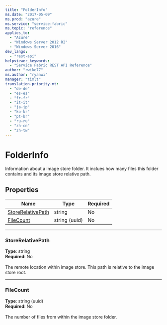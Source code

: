 ```yaml
---
title: "FolderInfo"
ms.date: "2017-05-09"
ms.prod: "azure"
ms.service: "service-fabric"
ms.topic: "reference"
applies_to: 
  - "Azure"
  - "Windows Server 2012 R2"
  - "Windows Server 2016"
dev_langs: 
  - "rest-api"
helpviewer_keywords: 
  - "Service Fabric REST API Reference"
author: "rwike77"
ms.author: "ryanwi"
manager: "timlt"
translation.priority.mt: 
  - "de-de"
  - "es-es"
  - "fr-fr"
  - "it-it"
  - "ja-jp"
  - "ko-kr"
  - "pt-br"
  - "ru-ru"
  - "zh-cn"
  - "zh-tw"
---
```

# FolderInfo

Information about a image store folder. It inclues how many files this folder contains and its image store relative path.

## Properties
| Name | Type | Required |
| --- | --- | --- |
| [StoreRelativePath](#storerelativepath) | string | No |
| [FileCount](#filecount) | string (uuid) | No |

____
### StoreRelativePath
__Type__: string <br/>
__Required__: No<br/>
<br/>
The remote location within image store. This path is relative to the image store root.

____
### FileCount
__Type__: string (uuid) <br/>
__Required__: No<br/>
<br/>
The number of files from within the image store folder.
